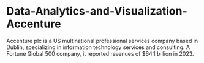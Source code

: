# Data-Analytics-and-Visualization-Accenture
Accenture plc is a US multinational professional services company based in Dublin, specializing in information technology services and consulting. A Fortune Global 500 company, it reported revenues of $64.1 billion in 2023. 
